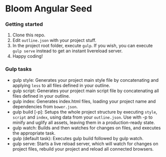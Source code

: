 # Bloom Angular Seed
### Getting started
1) Clone this repo.
2) Edit ```outline.json``` with your project stuff.
3) In the project root folder, execute ```gulp```. If you wish, you can execute ```gulp serve``` instead to get an instant livereload server.
4) Happy coding!
### Gulp tasks
- gulp style: Generates your project main style file by concatenating and applying ```less``` to all files defined in your outline.
- gulp script: Generates your project main script file by concatenating all files defined in your outline.
- gulp index: Generates index.html files, loading your project name and dependencies from ```bower.json```.
- gulp build [-p]: Setups the whole project structure by executing ```style```, ```script``` and ```index```, using data from your ```outline.json```. Use with -p to minify and uglify all assets, leaving them in a production-ready state.
- gulp watch: Builds and then watches for changes on files, and executes the appropriate task. 
- gulp (default task): Executes gulp build followed by gulp watch.
- gulp serve: Starts a live reload server, which will watch for changes on project files, rebuild your project and reload all connected browsers.